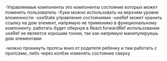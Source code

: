 -Управляемые компоненты это компоненты состояние которых может поменять пользователь
-Хуки можно использовать на верхнем уровне вложенности
-useState управление состояниями
-useRef может хранить ссылку на дом элемент, напрямую не применимо в функциональному компоненту.
работать будет обернув в React.forwardRef
использование useRef не является хорошим тоном, так как напрямую манипулируешь дом элементами

<!-- function Form() {
  const ref = useRef(null)

  const focus = () => {
    ref.current.focus()
  }

  return (
    <>
      <input ref={ref} />
      <button onClick={focus}>Focus</button>
    </>
  )
} -->

-можно прокинуть пропсы вниз от родителя ребенку и там работать с пропсами,
либо через колбэк изменять состояние сверху